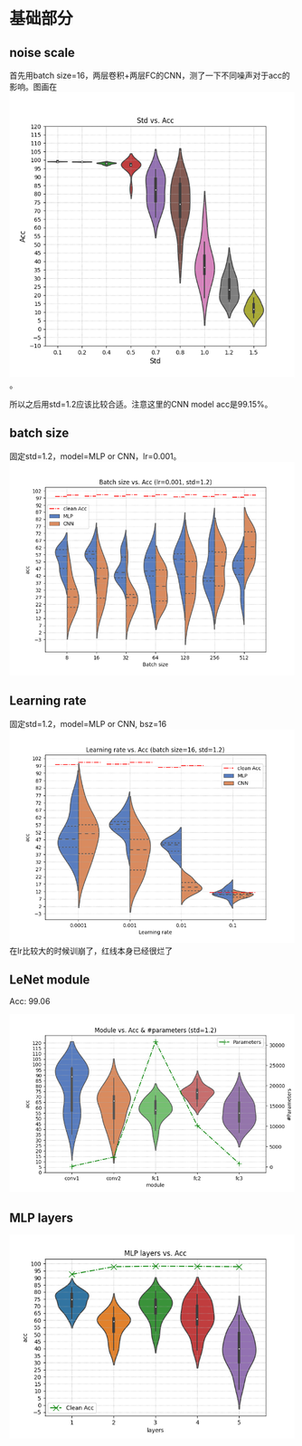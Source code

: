 # 基础部分

## noise scale

首先用batch size=16，两层卷积+两层FC的CNN，测了一下不同噪声对于acc的影响。图画在![std_acc.png](figs/std_acc.png)。

所以之后用std=1.2应该比较合适。注意这里的CNN model acc是99.15%。

## batch size

固定std=1.2，model=MLP or CNN，lr=0.001。
![bsz](figs/bsz_acc.png)

## Learning rate

固定std=1.2，model=MLP or CNN, bsz=16
![lr](figs/lr_acc.png)
在lr比较大的时候训崩了，红线本身已经很烂了

## LeNet module

Acc: 99.06

![lenet](figs/module_acc.png)

## MLP layers

![layers](figs/layers_vs_acc.png)